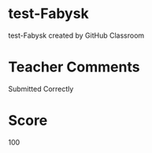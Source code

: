 # test-Fabysk
test-Fabysk created by GitHub Classroom
# Teacher Comments
Submitted Correctly
# Score
100
